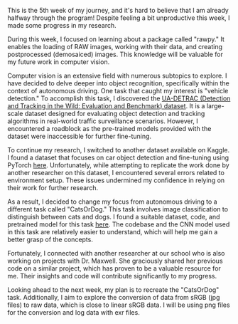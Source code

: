 This is the 5th week of my journey, and it's hard to believe that I am already halfway through the program! Despite feeling a bit unproductive this week, I made some progress in my research.

During this week, I focused on learning about a package called "rawpy." It enables the loading of RAW images, working with their data, and creating postprocessed (demosaiced) images. This knowledge will be valuable for my future work in computer vision.

Computer vision is an extensive field with numerous subtopics to explore. I have decided to delve deeper into object recognition, specifically within the context of autonomous driving. One task that caught my interest is "vehicle detection." To accomplish this task, I discovered the [UA-DETRAC (Detection and Tracking in the Wild: Evaluation and Benchmark) dataset](http://detrac-db.rit.albany.edu/). It is a large-scale dataset designed for evaluating object detection and tracking algorithms in real-world traffic surveillance scenarios. However, I encountered a roadblock as the pre-trained models provided with the dataset were inaccessible for further fine-tuning.

To continue my research, I switched to another dataset available on Kaggle. I found a dataset that focuses on car object detection and fine-tuning using PyTorch [here](https://www.kaggle.com/code/andrewteplov/pytorch-car-object-detection-fine-tuning/notebook). Unfortunately, while attempting to replicate the work done by another researcher on this dataset, I encountered several errors related to environment setup. These issues undermined my confidence in relying on their work for further research.

As a result, I decided to change my focus from autonomous driving to a different task called "CatsOrDog." This task involves image classification to distinguish between cats and dogs. I found a suitable dataset, code, and pretrained model for this task [here](https://www.kaggle.com/code/accountstatus/cats-v-dogs-using-pytorch-without-torchvision/notebook). The codebase and the CNN model used in this task are relatively easier to understand, which will help me gain a better grasp of the concepts.

Fortunately, I connected with another researcher at our school who is also working on projects with Dr. Maxwell. She graciously shared her previous code on a similar project, which has proven to be a valuable resource for me. Their insights and code will contribute significantly to my progress.

Looking ahead to the next week, my plan is to recreate the "CatsOrDog" task. Additionally, I aim to explore the conversion of data from sRGB (jpg files) to raw data, which is close to linear sRGB data. I will be using png files for the conversion and log data with exr files.
